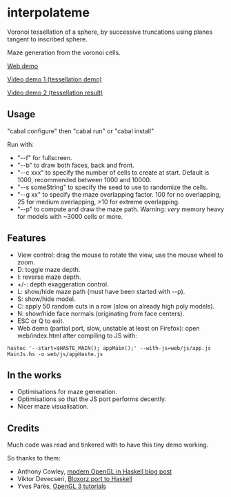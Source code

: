 interpolateme
=============

Voronoi tessellation of a sphere, by successive truncations using planes tangent to inscribed sphere.

Maze generation from the voronoi cells.

[Web demo](http://www.jollycyb.org/haskell_maze/)

[Video demo 1 (tessellation demo)](https://www.youtube.com/watch?v=SFVgltKpxSA)

[Video demo 2 (tessellation result)](https://www.youtube.com/watch?v=_JYSKB4cUnA)

Usage
-----

"cabal configure" then "cabal run" or "cabal install"

Run with:

* "--f" for fullscreen.
* "--b" to draw both faces, back and front.
* "--c xxx" to specify the number of cells to create at start. Default is 1000, recommended between 1000 and 10000.
* "--s someString" to specify the seed to use to randomize the cells.
* "--g xx" to specify the maze overlapping factor. 100 for no overlapping, 25 for medium overlapping, >10 for extreme overlapping.
* "--p" to compute and draw the maze path. Warning: *very* memory heavy for models with ~3000 cells or more.

Features
--------

* View control: drag the mouse to rotate the view, use the mouse wheel to zoom.
* D: toggle maze depth.
* I: reverse maze depth.
* +/-: depth exaggeration control.
* L: show/hide maze path (must have been started with --p).
* S: show/hide model.
* C: apply 50 random cuts in a row (slow on already high poly models).
* N: show/hide face normals (originating from face centers).
* ESC or Q to exit.
* Web demo (partial port, slow, unstable at least on Firefox): open web/index.html after compiling to JS with:

``hastec '--start=$HASTE_MAIN(); appMain();' --with-js=web/js/app.js MainJs.hs -o web/js/appHaste.js``

In the works
------------

* Optimisations for maze generation.
* Optimisations so that the JS port performs decently.
* Nicer maze visualisation.

Credits
-------

Much code was read and tinkered with to have this tiny demo working.

So thanks to them:

* Anthony Cowley, [modern OpenGL in Haskell blog post](http://www.arcadianvisions.com/blog/?p=224)
* Viktor Devecseri, [Bloxorz port to Haskell](https://hackage.haskell.org/package/bloxorz-0.1.2)
* Yves Parès, [OpenGL 3 tutorials](https://github.com/YPares/Haskell-OpenGL3.1-Tutos)